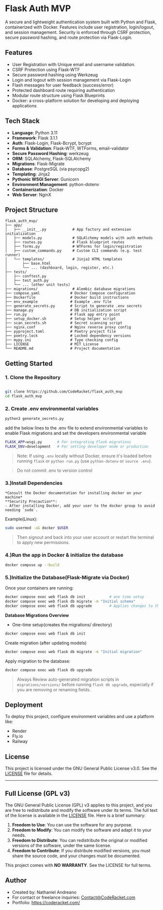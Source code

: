 # Flask Auth MVP

A secure and lightweight authentication system built with Python and Flask, containerized with Docker. Features include user registration, login/logout, and session management. Security is enforced through CSRF protection, secure password hashing, and route protection via Flask-Login. 

## Features

- User Registration with Unique email and username validation.
- CSRF Protection using Flask-WTF
- Secure password hashing using Werkzeug
- Login and logout with session management via Flask-Login
- Flash messages for user feedback (success/error)
- Protected dashboard route requiring authentication 
- Modular route structure using Flask Blueprints 
- Docker: a cross-platform solution for developing and deploying applications

## Tech Stack

- **Language**: Python 3.11
- **Framework**: Flask 3.1.1
- **Auth**: Flask-Login, Flask-Bcrypt, bcrypt
- **Forms & Validation**: Flask-WTF, WTForms, email-validator
- **Secure Password Hashing**: werkzeug
- **ORM**: SQLAlchemy, Flask-SQLAlchemy
- **Migrations**: Flask-Migrate
- **Database**: PostgreSQL (via psycopg2)
- **Templating**: Jinja2
- **Pythonic WSGI Server**: Gunicorn
- **Environment Management**: python-dotenv
- **Containerization**: Docker
- **Web Server**: NginX


## Project Structure

```
flask_auth_mvp/
├── app/
│   ├── __init__.py            # App factory and extension initialization
│   ├── models.py              # SQLAlchemy models with auth methods
│   ├── routes.py              # Flask blueprint routes
│   ├── forms.py               # WTForms for login/registration
│   ├── custom_commands.py     # Custom CLI commands (e.g. test runner)
│   └── templates/             # Jinja2 HTML templates
│       ├── base.html
│       └── ... (dashboard, login, register, etc.)
├── tests/
│   ├── conftest.py
│   ├── test_auth.py
│   └── ... (other unit tests)
├── migrations/                # Alembic database migrations
├── compose.yaml              # Docker Compose configuration
├── Dockerfile                # Docker build instructions
├── env_example               # Example .env file
├── generate_secrets.py       # Script to generate .env secrets
├── manage.py                 # DB initialization script
├── run.py                    # Flask app entry point
├── setup_docker.sh           # Setup helper script
├── scan_secrets.sh           # Secret scanning script
├── nginx.conf                # Nginx reverse proxy config
├── pyproject.toml            # Poetry project file
├── poetry.lock               # Locked dependency versions
├── mypy.ini                  # Type checking config
├── LICENSE                   # MIT License
└── README.md                 # Project documentation
```

## Getting Started
### 1. Clone the Repository

```bash

git clone https://github.com/CodeRacket/flask_auth_mvp
cd flask_auth_mvp
```

### 2. Create .env environmental variables 
```bash
python3 generate_secrets.py
```

add the below lines to the .env file to extend environmental variables 
to enable Flask migrations and set the developers environmental variable
```bash
FLASK_APP=wsgi.py       # For integrating Flask migrations
FLASK_ENV=development   # For setting developer mode or production
```
> Note: If using `.env` locally without Docker, ensure it's loaded before running `flask` or `python run.py` (use `python-dotenv` or `source .env`).

> Do not commit .env to version control

### 3.)Install Dependencies
    *Consult the Docker documentation for installing docker on your machine*
    **Security Precaution**: 
    - After installing Docker, add your user to the docker group to avoid needing `sudo`.
Example(Linux):
```bash
sudo usermod -aG docker $USER
```
>Then signout and back into your user account or restart the terminal to apply new permissions.

### 4.)Run the app in Docker & initialize the database
```bash
docker compose up --build
```

### 5.)Initialize the Database(Flask-Migrate via Docker)
Once your containers are running:

```bash
docker compose exec web flask db init           # one time setup
docker compose exec web flask db migrate -m "Initial schema"
docker compose exec web flask db upgrade        # Applies changes to the actual DB
```

**Database Migrations Overview**
- One-time setup(creates the migrations/ directory)
```bash
docker compose exec web flask db init   
```

Create migration (after updating models)
```bash
docker compose exec web flask db migrate -m "Initial migration"
```

Apply migration to the database:
```bash
docker compose exec web flask db upgrade
```
> Always Review auto-generated migration scripts in `migrations/versions/` before running `flask db upgrade`, especially if you are removing or renaming fields. 


## Deployment   

To deploy this project, configure environment variables and use a platform like:

* Render
* Fly.io
* Railway

## License

This project is licensed under the GNU General Public License v3.0. See the [LICENSE](LICENSE) file for details.

---

## Full License (GPL v3)

The GNU General Public License (GPL) v3 applies to this project, and you are free to redistribute and modify the software under its terms. The full text of the license is available in the [LICENSE](LICENSE) file. Here is a brief summary:

1. **Freedom to Use**: You can use the software for any purpose.
2. **Freedom to Modify**: You can modify the software and adapt it to your needs.
3. **Freedom to Distribute**: You can redistribute the original or modified versions of the software, under the same license.
4. **Freedom to Contribute**: If you distribute modified versions, you must share the source code, and your changes must be documented.

This project comes with **NO WARRANTY**. See the LICENSE for full terms.


## Author

* Created by:  Nathaniel Andreano
* For contact or freelance inquiries: Contact@CodeRacket.com 
* Portfolio: https://coderacket.com/
